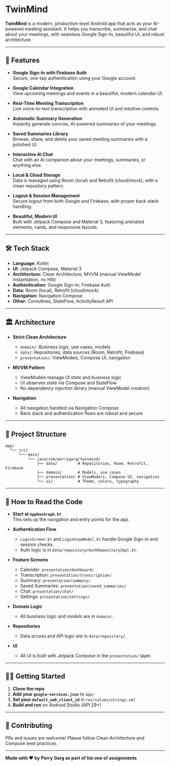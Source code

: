 
# TwinMind

**TwinMind** is a modern, production-level Android app that acts as your AI-powered meeting assistant. It helps you transcribe, summarize, and chat about your meetings, with seamless Google Sign-In, beautiful UI, and robust architecture.

---

## 🚀 Features

- **Google Sign-In with Firebase Auth**  
  Secure, one-tap authentication using your Google account.

- **Google Calendar Integration**  
  View upcoming meetings and events in a beautiful, modern calendar UI.

- **Real-Time Meeting Transcription**  
  Live voice-to-text transcription with animated UI and intuitive controls.

- **Automatic Summary Generation**  
  Instantly generate concise, AI-powered summaries of your meetings.

- **Saved Summaries Library**  
  Browse, share, and delete your saved meeting summaries with a polished UI.

- **Interactive AI Chat**  
  Chat with an AI companion about your meetings, summaries, or anything else.

- **Local & Cloud Storage**  
  Data is managed using Room (local) and Retrofit (cloud/mock), with a clean repository pattern.

- **Logout & Session Management**  
  Secure logout from both Google and Firebase, with proper back stack handling.

- **Beautiful, Modern UI**  
  Built with Jetpack Compose and Material 3, featuring animated elements, cards, and responsive layouts.

---

## 🛠 Tech Stack

- **Language:** Kotlin
- **UI:** Jetpack Compose, Material 3
- **Architecture:** Clean Architecture, MVVM (manual ViewModel instantiation, no Hilt)
- **Authentication:** Google Sign-In, Firebase Auth
- **Data:** Room (local), Retrofit (cloud/mock)
- **Navigation:** Navigation Compose
- **Other:** Coroutines, StateFlow, ActivityResult API

---

## 🏛 Architecture

- **Strict Clean Architecture**  
  - `domain/`: Business logic, use cases, models  
  - `data/`: Repositories, data sources (Room, Retrofit, Firebase)  
  - `presentation/`: ViewModels, Compose UI, navigation

- **MVVM Pattern**  
  - ViewModels manage UI state and business logic  
  - UI observes state via Compose and StateFlow  
  - No dependency injection library (manual ViewModel creation)

- **Navigation**  
  - All navigation handled via Navigation Compose  
  - Back stack and authentication flows are robust and secure

---

## 📂 Project Structure

```
app/
  └── src/
      └── main/
          └── java/com/perrygarg/twinmind/
              ├── data/         # Repositories, Room, Retrofit, Firebase
              ├── domain/       # Models, use cases
              ├── presentation/ # ViewModels, Compose UI, navigation
              └── ui/           # Theme, colors, typography
```

---

## 🧭 How to Read the Code

- **Start at `AppNavGraph.kt`**  
  This sets up the navigation and entry points for the app.

- **Authentication Flow**  
  - `LoginScreen.kt` and `LoginViewModel.kt` handle Google Sign-In and session checks.
  - Auth logic is in `data/repository/AuthRepositoryImpl.kt`.

- **Feature Screens**  
  - Calendar: `presentation/dashboard/`
  - Transcription: `presentation/transcription/`
  - Summary: `presentation/summary/`
  - Saved Summaries: `presentation/saved_summaries/`
  - Chat: `presentation/chat/`
  - Settings: `presentation/settings/`

- **Domain Logic**  
  - All business logic and models are in `domain/`.

- **Repositories**  
  - Data access and API logic are in `data/repository/`.

- **UI**  
  - All UI is built with Jetpack Compose in the `presentation/` layer.

---

## 🏃‍♂️ Getting Started

1. **Clone the repo**
2. **Add your `google-services.json`** to `app/`
3. **Set your `default_web_client_id`** in `res/values/strings.xml`
4. **Build and run** on Android Studio (API 29+)

---

## 🤝 Contributing

PRs and issues are welcome! Please follow Clean Architecture and Compose best practices.

---

**Made with ❤️ by Perry Garg as part of his one of assignments**